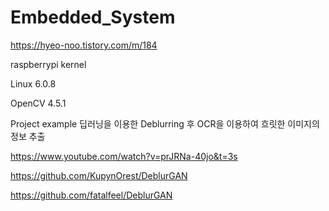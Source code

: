 # Embedded_System

https://hyeo-noo.tistory.com/m/184

raspberrypi kernel

Linux 6.0.8

OpenCV 4.5.1


Project example
딥러닝을 이용한 Deblurring 후 OCR을 이용하여 흐릿한 이미지의 정보 추출

https://www.youtube.com/watch?v=prJRNa-40jo&t=3s

https://github.com/KupynOrest/DeblurGAN


https://github.com/fatalfeel/DeblurGAN
